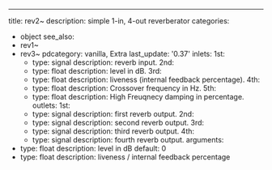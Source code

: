 ---
title: rev2~
description: simple 1-in, 4-out reverberator
categories:
- object
see_also:
- rev1~
- rev3~
pdcategory: vanilla,  Extra
last_update: '0.37'
inlets:
  1st:
  - type: signal
    description: reverb input.
  2nd:
  - type: float
    description: level in dB.
  3rd:
  - type: float
    description: liveness (internal feedback percentage).
  4th:
  - type: float
    description: Crossover frequency in Hz.
  5th:
  - type: float
    description: High Freuqnecy damping in percentage.
outlets:
  1st:
  - type: signal
    description: first reverb output.
  2nd:
  - type: signal
    description: second reverb output.
  3rd:
  - type: signal
    description: third reverb output.
  4th:
  - type: signal
    description: fourth reverb output.
arguments:
- type: float
  description: level in dB 
  default: 0
- type: float
  description: liveness / internal feedback percentage 
